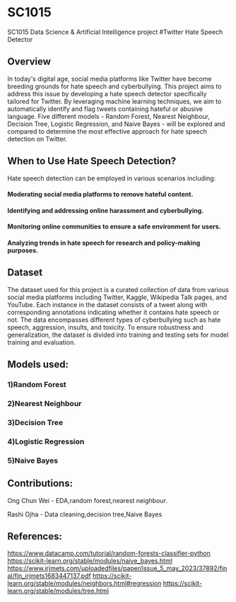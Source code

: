 # SC1015
SC1015 Data Science &amp; Artificial Intelligence project
#Twitter Hate Speech Detector

## Overview

In today's digital age, social media platforms like Twitter have become breeding grounds for hate speech and cyberbullying. This project aims to address this issue by developing a hate speech detector specifically tailored for Twitter. By leveraging machine learning techniques, we aim to automatically identify and flag tweets containing hateful or abusive language. Five different models - Random Forest, Nearest Neighbour, Decision Tree, Logistic Regression, and Naive Bayes - will be explored and compared to determine the most effective approach for hate speech detection on Twitter.

## When to Use Hate Speech Detection?
Hate speech detection can be employed in various scenarios including:
#### Moderating social media platforms to remove hateful content.
#### Identifying and addressing online harassment and cyberbullying.
#### Monitoring online communities to ensure a safe environment for users.
#### Analyzing trends in hate speech for research and policy-making purposes.


## Dataset

The dataset used for this project is a curated collection of data from various social media platforms including Twitter, Kaggle, Wikipedia Talk pages, and YouTube. Each instance in the dataset consists of a tweet along with corresponding annotations indicating whether it contains hate speech or not. The data encompasses different types of cyberbullying such as hate speech, aggression, insults, and toxicity. To ensure robustness and generalization, the dataset is divided into training and testing sets for model training and evaluation.


## Models used:

### 1)Random Forest
### 2)Nearest Neighbour
### 3)Decision Tree
### 4)Logistic Regression
### 5)Naive Bayes




## Contributions:
Ong Chun Wei - EDA,random forest,nearest neighbour.

Rashi Ojha - Data cleaning,decision tree,Naive Bayes

## References:
https://www.datacamp.com/tutorial/random-forests-classifier-python 
https://scikit-learn.org/stable/modules/naive_bayes.html
https://www.irjmets.com/uploadedfiles/paper/issue_5_may_2023/37892/final/fin_irjmets1683447137.pdf
https://scikit-learn.org/stable/modules/neighbors.html#regression
https://scikit-learn.org/stable/modules/tree.html
